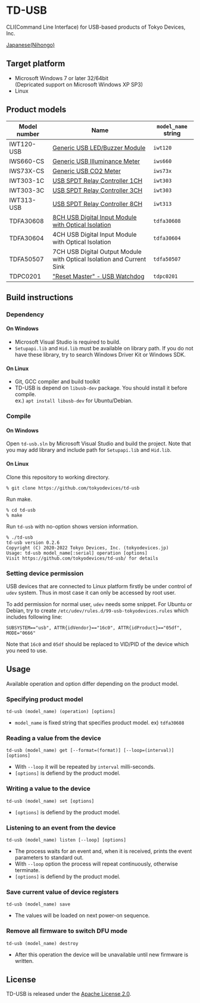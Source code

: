 # TD-USB

CLI(Command Line Interface) for USB-based products of Tokyo Devices, Inc.

[Japanese(Nihongo)](README_ja.md)

## Target platform

- Microsoft Windows 7 or later 32/64bit  
  (Depricated support on Microsoft Windows XP SP3)
- Linux


## Product models

|Model number|Name|`model_name` string|
|-------|-----|---------------|
|IWT120-USB|[Generic USB LED/Buzzer Module](https://tokyodevices.com/items/201)|`iwt120`|
|IWS660-CS|[Generic USB Illuminance Meter](https://tokyodevices.com/items/228)|`iws660`|
|IWS73X-CS|[Generic USB CO2 Meter](https://tokyodevices.com/items/205)|`iws73x`|
|IWT303-1C|[USB SPDT Relay Controller 1CH](https://tokyodevices.com/items/148)|`iwt303`|
|IWT303-3C|[USB SPDT Relay Controller 3CH](https://tokyodevices.com/items/149)|`iwt303`|
|IWT313-USB|[USB SPDT Relay Controller 8CH](https://tokyodevices.com/items/149)|`iwt313`|
|TDFA30608|[8CH USB Digital Input Module with Optical Isolation](https://tokyodevices.com/items/284)|`tdfa30608`|
|TDFA30604|4CH USB Digital Input Module with Optical Isolation|`tdfa30604`|
|TDFA50507|7CH USB Digital Output Module with Optical Isolation and Current Sink |`tdfa50507`|
|TDPC0201|["Reset Master" - USB Watchdog](https://tokyodevices.com/items/288)|`tdpc0201`|


## Build instructions

### Dependency

#### On Windows

- Microsoft Visual Studio is required to build.
- `Setupapi.lib` and `Hid.lib` must be available on library path. 
If you do not have these library, try to search Windows Driver Kit or Windows SDK. 

#### On Linux

- Git, GCC compiler and build toolkit
- TD-USB is depend on `libusb-dev` package. You should install it before compile.  
   ex.) `apt install libusb-dev` for Ubuntu/Debian.

### Compile

#### On Windows

Open `td-usb.sln` by Microsoft Visual Studio and build the project.
Note that you may add library and include path for `Setupapi.lib` and `Hid.lib`.

#### On Linux

Clone this repository to working directory. 


    % git clone https://github.com/tokyodevices/td-usb


Run make.


    % cd td-usb
    % make


Run `td-usb` with no-option shows version information.


    % ./td-usb
    td-usb version 0.2.6
    Copyright (C) 2020-2022 Tokyo Devices, Inc. (tokyodevices.jp)
    Usage: td-usb model_name[:serial] operation [options]
    Visit https://github.com/tokyodevices/td-usb/ for details


### Setting device permission

USB devices that are connected to Linux platform firstly be under control of `udev` system.
Thus in most case it can only be accessed by root user. 

To add permission for normal user, `udev` needs some snippet. 
For Ubuntu or Debian, try to create `/etc/udev/rules.d/99-usb-tokyodevices.rules` which includes following line:

    SUBSYSTEM=="usb", ATTR{idVendor}=="16c0", ATTR{idProduct}=="05df", MODE="0666"

Note that `16c0` and `05df` should be replaced to VID/PID of the device which you need to use. 


## Usage

Available operation and option differ depending on the product model.


### Specifying product model

    td-usb (model_name) (operation) [options]

- `model_name` is fixed string that specifies product model. ex) `tdfa30608`


### Reading a value from the device

    td-usb (model_name) get [--format=(format)] [--loop=(interval)] [options]

- With `--loop` it will be repeated by `interval` milli-seconds.
- `[options]` is defiend by the product model.

### Writing a value to the device

    td-usb (model_name) set [options]

- `[options]` is defiend by the product model.


### Listening to an event from the device

    td-usb (model_name) listen [--loop] [options]

- The process waits for an event and, when it is received, prints the event parameters to standard out.
- With `--loop` option the process will repeat continuously, otherwise terminate.
- `[options]` is defiend by the product model.


### Save current value of device registers

    td-usb (model_name) save

- The values will be loaded on next power-on sequence.


### Remove all firmware to switch DFU mode

    td-usb (model_name) destroy

- After this operation the device will be unavailable until new firmware is written.




## License

TD-USB is released under the [Apache License 2.0](https://www.apache.org/licenses/LICENSE-2.0).
